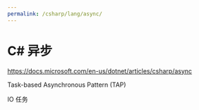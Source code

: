 ```yaml
---
permalink: /csharp/lang/async/
---
```


# C# 异步

<https://docs.microsoft.com/en-us/dotnet/articles/csharp/async>

Task-based Asynchronous Pattern (TAP)


IO 任务





